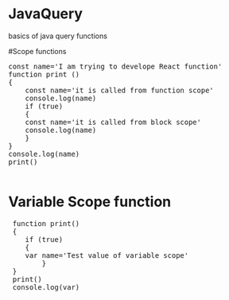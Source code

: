 # JavaQuery
basics of java query functions


#Scope functions

<Pre>
const name='I am trying to develope React function'
function print () 
{
	const name='it is called from function scope'
	console.log(name)
	if (true)
	{
	const name='it is called from block scope'
	console.log(name)
	}
}
console.log(name)
print()
	
</Pre>

 # Variable Scope function
<pre>
 function print()
 {
 	if (true)
  	{
   	var name='Test value of variable scope'
    	}
 }  
 print()
 console.log(var)

</pre>



 




     

